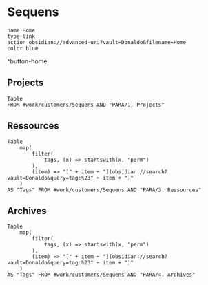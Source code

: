 # Sequens

```button
name Home
type link
action obsidian://advanced-uri?vault=Donaldo&filename=Home
color blue
```
^button-home
## Projects

```dataview
Table 
FROM #work/customers/Sequens AND "PARA/1. Projects"
```

## Ressources

```dataview
Table 
	map(
		filter(
			tags, (x) => startswith(x, "perm")
		),
		(item) => "[" + item + "](obsidian://search?vault=Donaldo&query=tag:%23" + item + ")"
	)
AS "Tags" FROM #work/customers/Sequens AND "PARA/3. Ressources"
```

## Archives

```dataview
Table 
	map(
		filter(
			tags, (x) => startswith(x, "perm")
		),
		(item) => "[" + item + "](obsidian://search?vault=Donaldo&query=tag:%23" + item + ")"
	)
AS "Tags" FROM #work/customers/Sequens AND "PARA/4. Archives"
```

